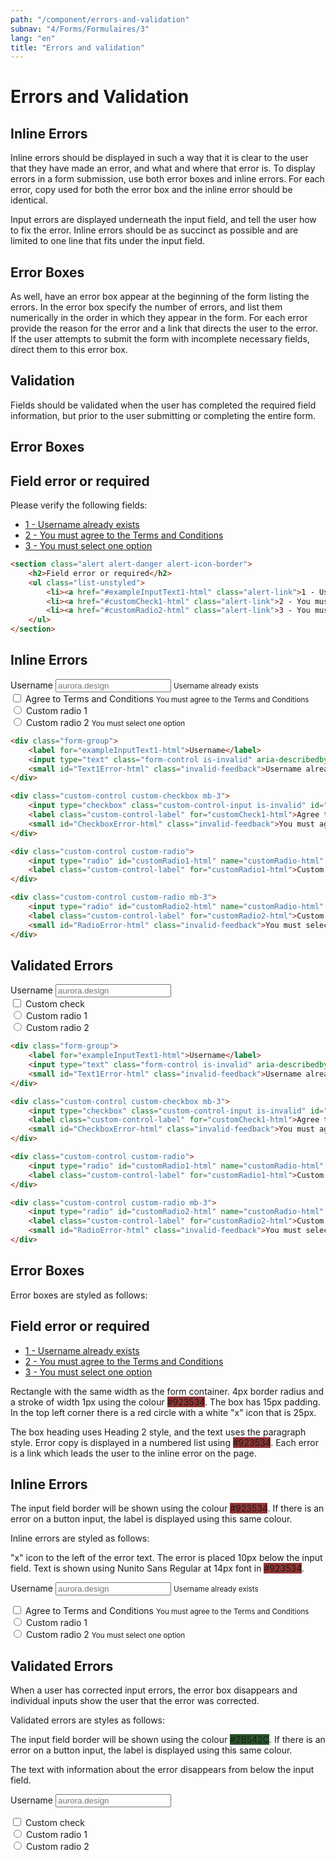 ```yaml
---
path: "/component/errors-and-validation"
subnav: "4/Forms/Formulaires/3"
lang: "en"
title: "Errors and validation"
---
```


<helmet>
<title> Errors and Validation - Aurora Design System </title>
</helmet>

# Errors and Validation

## Inline Errors

Inline errors should be displayed in such a way that it is clear to the user that they have made an error, and what and where that error is. To display errors in a form submission, use both error boxes and inline errors. For each error, copy used for both the error box and the inline error should be identical.

Input errors are displayed underneath the input field, and tell the user how to fix the error. Inline errors should be as succinct as possible and are limited to one line that fits under the input field.

## Error Boxes

As well, have an error box appear at the beginning of the form listing the errors. In the error box specify the number of errors, and list them numerically in the order in which they appear in the form. For each error provide the reason for the error and a link that directs the user to the error. If the user attempts to submit the form with incomplete necessary fields, direct them to this error box.

## Validation

Fields should be validated when the user has completed the required field information, but prior to the user submitting or completing the entire form.

<documentationtabs remove="react">
      <doctabpanel type="html">
          

## Error Boxes

<section class="alert alert-danger alert-danger-banner">
    <h2>Field error or required</h2>
    <p>Please verify the following fields:</p>
    <ul class="list-unstyled">
    <li><a href="#exampleInputText1-html" class="alert-link">1 - Username already exists</a></li>
    <li><a href="#customCheck1-html" class="alert-link">2 - You must agree to the Terms and Conditions</a></li>
    <li><a href="#customRadio2-html" class="alert-link">3 - You must select one option</a></li>
    </ul>
</section>

```html
<section class="alert alert-danger alert-icon-border">
    <h2>Field error or required</h2>
    <ul class="list-unstyled">
        <li><a href="#exampleInputText1-html" class="alert-link">1 - Username already exists</a></li>
        <li><a href="#customCheck1-html" class="alert-link">2 - You must agreed to the Terms and Conditions</a></li>
        <li><a href="#customRadio2-html" class="alert-link">3 - You must select one option</a></li>
    </ul>
</section>
```

## Inline Errors

<div class="form-group">
    <label for="exampleInputText1-html">Username</label>
    <input type="text" class="form-control is-invalid" aria-describedby="Text1Error-html" id="exampleInputText1-html" placeholder="aurora.design">
    <small id="Text1Error-html" class="invalid-feedback">Username already exists</small>
</div>

<div class="custom-control custom-checkbox mb-3">
    <input type="checkbox" class="custom-control-input is-invalid" id="customCheck1-html" aria-describedby="CheckboxError-html">
    <label class="custom-control-label" for="customCheck1-html">Agree to Terms and Conditions</label>
    <small id="CheckboxError-html" class="invalid-feedback">You must agree to the Terms and Conditions</small>
</div>

<div class="custom-control custom-radio">
    <input type="radio" id="customRadio1-html" name="customRadio-html" class="custom-control-input is-invalid" aria-describedby="RadioError-html">
    <label class="custom-control-label" for="customRadio1-html">Custom radio 1</label>
</div>
    
<div class="custom-control custom-radio mb-3">
    <input type="radio" id="customRadio2-html" name="customRadio-html" class="custom-control-input  is-invalid" aria-describedby="RadioError-html">
    <label class="custom-control-label" for="customRadio2-html">Custom radio 2</label>
    <small id="RadioError-html" class="invalid-feedback">You must select one option</small>
</div>


```html
<div class="form-group">
    <label for="exampleInputText1-html">Username</label>
    <input type="text" class="form-control is-invalid" aria-describedby="Text1Error-html" id="exampleInputText1-html" placeholder="aurora.design">
    <small id="Text1Error-html" class="invalid-feedback">Username already exists</small>
</div>                

<div class="custom-control custom-checkbox mb-3">
    <input type="checkbox" class="custom-control-input is-invalid" id="customCheck1-html" aria-describedby="CheckboxError-html">
    <label class="custom-control-label" for="customCheck1-html">Agree to Terms and Conditions</label>
    <small id="CheckboxError-html" class="invalid-feedback">You must agree to the Terms and Conditions</small>
</div>

<div class="custom-control custom-radio">
    <input type="radio" id="customRadio1-html" name="customRadio-html" class="custom-control-input is-invalid" aria-describedby="RadioError-html">
    <label class="custom-control-label" for="customRadio1-html">Custom radio 1</label>
</div> 

<div class="custom-control custom-radio mb-3">
    <input type="radio" id="customRadio2-html" name="customRadio-html" class="custom-control-input  is-invalid" aria-describedby="RadioError-html">
    <label class="custom-control-label" for="customRadio2-html">Custom radio 2</label>
    <small id="RadioError-html" class="invalid-feedback">You must select one option</small>
</div>
```

## Validated Errors

<div class="form-group">
    <label for="exampleInputText2-html">Username</label>
    <input type="text" class="form-control is-valid" aria-describedby="Text1Error-html" id="exampleInputText2-html" placeholder="aurora.design">
</div>

<div class="custom-control custom-checkbox mb-3">
    <input type="checkbox" class="custom-control-input is-valid" id="customCheck2-html">
    <label class="custom-control-label" for="customCheck2-html">Custom check</label>
</div>

<div class="custom-control custom-radio">
    <input type="radio" id="customRadio3-html" name="customRadio2-html" class="custom-control-input is-valid">
    <label class="custom-control-label" for="customRadio3-html">Custom radio 1</label>
    </div>
<div class="custom-control custom-radio">
    <input type="radio" id="customRadio4-html" name="customRadio2-html" class="custom-control-input  is-valid">
    <label class="custom-control-label" for="customRadio4-html">Custom radio 2</label>
</div>

```html
<div class="form-group">
    <label for="exampleInputText1-html">Username</label>
    <input type="text" class="form-control is-invalid" aria-describedby="Text1Error-html" id="exampleInputText1-html" placeholder="aurora.design">
    <small id="Text1Error-html" class="invalid-feedback">Username already exists</small>
</div>                

<div class="custom-control custom-checkbox mb-3">
    <input type="checkbox" class="custom-control-input is-invalid" id="customCheck1-html" aria-describedby="CheckboxError-html">
    <label class="custom-control-label" for="customCheck1-html">Agree to Terms and Conditions</label>
    <small id="CheckboxError-html" class="invalid-feedback">You must agree to the Terms and Conditions</small>
</div>

<div class="custom-control custom-radio">
    <input type="radio" id="customRadio1-html" name="customRadio-html" class="custom-control-input is-invalid" aria-describedby="RadioError-html">
    <label class="custom-control-label" for="customRadio1-html">Custom radio 1</label>
</div> 

<div class="custom-control custom-radio mb-3">
    <input type="radio" id="customRadio2-html" name="customRadio-html" class="custom-control-input  is-invalid" aria-describedby="RadioError-html">
    <label class="custom-control-label" for="customRadio2-html">Custom radio 2</label>
    <small id="RadioError-html" class="invalid-feedback">You must select one option</small>
</div>
```

</doctabpanel>
    <doctabpanel type="design">
    

## Error Boxes
          
Error boxes are styled as follows:

<section class="alert alert-danger alert-icon-border">
    <h2>Field error or required</h2>
    <ul class="list-unstyled">
    <li><a href="#exampleInputText1-design" class="alert-link">1 - Username already exists</a></li>
    <li><a href="#customCheck1-design" class="alert-link">2 - You must agree to the Terms and Conditions</a></li>
    <li><a href="#customRadio2-design" class="alert-link">3 - You must select one option</a></li>
    </ul>
</section>

Rectangle with the same width as the form container. 4px border radius and a stroke of width 1px using the colour <badge style="background-color: #923534;">#923534</badge>. The box has 15px padding. In the top left corner there is a red circle with a white "x" icon that is 25px.

The box heading uses Heading 2 style, and the text uses the paragraph style. Error copy is displayed in a numbered list using <badge style="background-color: #923534;">#923534</badge>. Each error is a link which leads the user to the inline error on the page.  

## Inline Errors

The input field border will be shown using the colour <badge style="background-color: #923534;">#923534</badge>. If there is an error on a button input, the label is displayed using this same colour.

Inline errors are styled as follows:

"x" icon to the left of the error text. The error is placed 10px below the input field. Text is shown using Nunito Sans Regular at 14px font in <badge style="background-color: #923534;">#923534</badge>.

<label for="exampleInputText1-design">Username</label>
<input type="text" class="form-control is-invalid" aria-describedby="Text1Error-design" id="exampleInputText1-design" placeholder="aurora.design">
<small id="Text1Error-design" class="invalid-feedback">Username already exists</small>

<div class="custom-control custom-checkbox mb-3">
    <input type="checkbox" class="custom-control-input is-invalid" id="customCheck1-design" aria-describedby="CheckboxError-design">
    <label class="custom-control-label" for="customCheck1-design">Agree to Terms and Conditions</label>
    <small id="CheckboxError-design" class="invalid-feedback">You must agree to the Terms and Conditions</small>
</div>


<div class="custom-control custom-radio">
    <input type="radio" id="customRadio1-design" name="customRadio-design" class="custom-control-input is-invalid" aria-describedby="RadioError-design">
    <label class="custom-control-label" for="customRadio1-design">Custom radio 1</label>
    </div>
    
<div class="custom-control custom-radio mb-3">
    <input type="radio" id="customRadio2-design" name="customRadio-design" class="custom-control-input  is-invalid" aria-describedby="RadioError-design">
    <label class="custom-control-label" for="customRadio2-design">Custom radio 2</label>
    <small id="RadioError-design" class="invalid-feedback">You must select one option</small>
</div>


## Validated Errors

When a user has corrected input errors, the error box disappears and individual inputs show the user that the error was corrected. 

Validated errors are styles as follows:

The input field border will be shown using the colour <badge style="background-color: #2B542C;">#2B542C</badge>. If there is an error on a button input, the label is displayed using this same colour.

The text with information about the error disappears from below the input field. 

<label for="exampleInputText2">Username</label>
<input type="text" class="form-control is-valid" aria-describedby="Text1Error" id="exampleInputText2" placeholder="aurora.design">

<div class="custom-control custom-checkbox mb-3">
    <input type="checkbox" class="custom-control-input is-valid" id="customCheck2">
    <label class="custom-control-label" for="customCheck2">Custom check</label>
</div>

<div class="custom-control custom-radio">
    <input type="radio" id="customRadio3" name="customRadio2" class="custom-control-input is-valid">
    <label class="custom-control-label" for="customRadio3">Custom radio 1</label>
    </div>
<div class="custom-control custom-radio">
    <input type="radio" id="customRadio4" name="customRadio2" class="custom-control-input  is-valid">
    <label class="custom-control-label" for="customRadio4">Custom radio 2</label>
</div>

</doctabpanel>
    </documentationtabs>

